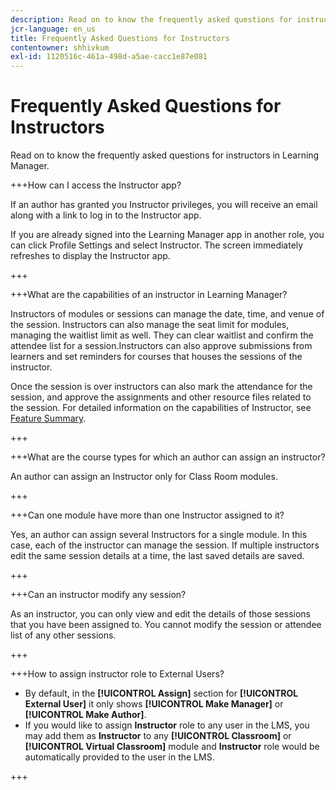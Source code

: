```yaml
---
description: Read on to know the frequently asked questions for instructors in Learning Manager.
jcr-language: en_us
title: Frequently Asked Questions for Instructors
contentowner: shhivkum
exl-id: 1120516c-461a-498d-a5ae-cacc1e87e081
---
```

# Frequently Asked Questions for Instructors

Read on to know the frequently asked questions for instructors in Learning Manager.

+++How can I access the Instructor app?

If an author has granted you Instructor privileges, you will receive an email along with a link to log in to the Instructor app.

If you are already signed into the Learning Manager app in another role, you can click Profile Settings and select Instructor. The screen immediately refreshes to display the Instructor app.

+++

+++What are the capabilities of an instructor in Learning Manager?

Instructors of modules or sessions can manage the date, time, and venue of the session. Instructors can also manage the seat limit for modules, managing the waitlist limit as well. They can clear waitlist and confirm the attendee list for a session.Instructors can also approve submissions from learners and set reminders for courses that houses the sessions of the instructor.

Once the session is over instructors can also mark the attendance for the session, and approve the assignments and other resource files related to the session. For detailed information on the capabilities of Instructor, see [Feature Summary](feature-summary/modules.md).

+++

+++What are the course types for which an author can assign an instructor?

An author can assign an Instructor only for Class Room modules.

+++

+++Can one module have more than one Instructor assigned to it?

Yes, an author can assign several Instructors for a single module. In this case, each of the instructor can manage the session. If multiple instructors edit the same session details at a time, the last saved details are saved.

+++

+++Can an instructor modify any session?

As an instructor, you can only view and edit the details of those sessions that you have been assigned to. You cannot modify the session or attendee list of any other sessions.

+++

+++How to assign instructor role to External Users?

* By default, in the **[!UICONTROL Assign]** section for **[!UICONTROL External User]** it only shows **[!UICONTROL Make Manager]** or **[!UICONTROL Make Author]**.
* If you would like to assign **Instructor** role to any user in the LMS, you may add them as **Instructor** to any **[!UICONTROL Classroom]** or **[!UICONTROL Virtual Classroom]** module and **Instructor** role would be automatically provided to the user in the LMS.

+++
